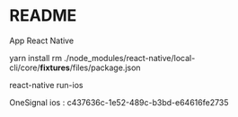 # README #
App React Native

yarn install
rm ./node_modules/react-native/local-cli/core/__fixtures__/files/package.json

react-native run-ios


OneSignal ios : c437636c-1e52-489c-b3bd-e64616fe2735

